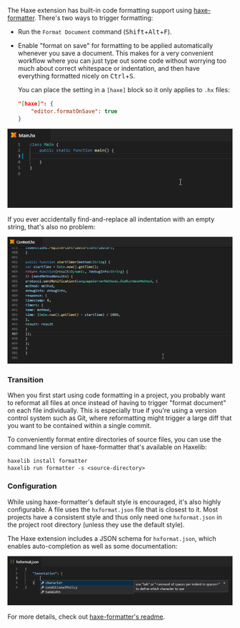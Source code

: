 The Haxe extension has built-in code formatting support using [haxe-formatter](https://github.com/HaxeCheckstyle/haxe-formatter). There's two ways to trigger formatting:

- Run the `Format Document` command (<kbd>Shift</kbd>+<kbd>Alt</kbd>+<kbd>F</kbd>).
- Enable "format on save" for formatting to be applied automatically whenever you save a document. This makes for a very convenient workflow where you can just type out some code without worrying too much about correct whitespace or indentation, and then have everything formatted nicely on <kbd>Ctrl</kbd>+<kbd>S</kbd>.
  
  You can place the setting in a `[haxe]` block so it only applies to `.hx` files:

  ```json
  "[haxe]": {
      "editor.formatOnSave": true
  }
  ```

![](images/formatting/formatOnSave.gif)

If you ever accidentally find-and-replace all indentation with an empty string, that's also no problem:

![](images/formatting/indentation.gif)

### Transition

When you first start using code formatting in a project, you probably want to reformat all files at once instead of having to trigger "format document" on each file individually. This is especially true if you're using a version control system such as Git, where reformatting might trigger a large diff that you want to be contained within a single commit.

To conveniently format entire directories of source files, you can use the command line version of haxe-formatter that's available on Haxelib:

```
haxelib install formatter
haxelib run formatter -s <source-directory>
```

### Configuration

While using haxe-formatter's default style is encouraged, it's also highly configurable. A file uses the `hxformat.json` file that is closest to it. Most projects have a consistent style and thus only need one `hxformat.json` in the project root directory (unless they use the default style).

The Haxe extension includes a JSON schema for `hxformat.json`, which enables auto-completion as well as some documentation:

![](images/formatting/schema.png)

For more details, check out [haxe-formatter's readme](https://github.com/HaxeCheckstyle/haxe-formatter/blob/master/README.md).